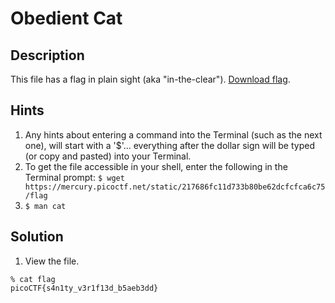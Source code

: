 # Obedient Cat
## Description
This file has a flag in plain sight (aka "in-the-clear"). [Download flag](flag).
## Hints
1. Any hints about entering a command into the Terminal (such as the next one), will start with a '$'... everything after the dollar sign will be typed (or copy and pasted) into your Terminal.
2. To get the file accessible in your shell, enter the following in the Terminal prompt: `$ wget https://mercury.picoctf.net/static/217686fc11d733b80be62dcfcfca6c75/flag`
3. `$ man cat`
## Solution
1. View the file.
```console
% cat flag
picoCTF{s4n1ty_v3r1f13d_b5aeb3dd}
```
